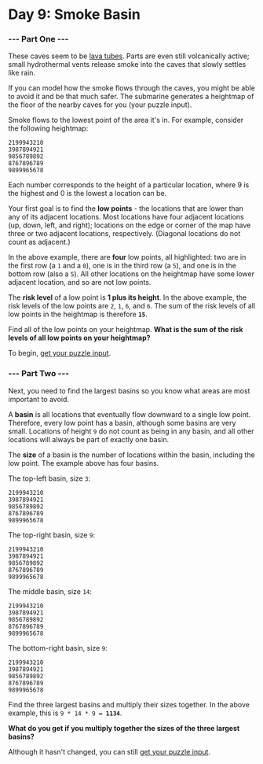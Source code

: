 # Day 9: Smoke Basin

### --- Part One ---

These caves seem to be [lava tubes](https://en.wikipedia.org/wiki/Lava_tube). Parts are even still volcanically active; small hydrothermal vents release smoke into the caves that slowly settles like rain.

If you can model how the smoke flows through the caves, you might be able to avoid it and be that much safer. The submarine generates a heightmap of the floor of the nearby caves for you (your puzzle input).

Smoke flows to the lowest point of the area it's in. For example, consider the following heightmap:

```
2199943210
3987894921
9856789892
8767896789
9899965678
```

Each number corresponds to the height of a particular location, where 9 is the highest and 0 is the lowest a location can be.

Your first goal is to find the **low points** - the locations that are lower than any of its adjacent locations. Most locations have four adjacent locations (up, down, left, and right); locations on the edge or corner of the map have three or two adjacent locations, respectively. (Diagonal locations do not count as adjacent.)

In the above example, there are **four** low points, all highlighted: two are in the first row (a `1` and a `0`), one is in the third row (a `5`), and one is in the bottom row (also a `5`). All other locations on the heightmap have some lower adjacent location, and so are not low points.

The **risk level** of a low point is **1 plus its height**. In the above example, the risk levels of the low points are `2`, `1`, `6`, and `6`. The sum of the risk levels of all low points in the heightmap is therefore **`15`**.

Find all of the low points on your heightmap. **What is the sum of the risk levels of all low points on your heightmap?**

To begin, [get your puzzle input](input.txt).

### --- Part Two ---

Next, you need to find the largest basins so you know what areas are most important to avoid.

A **basin** is all locations that eventually flow downward to a single low point. Therefore, every low point has a basin, although some basins are very small. Locations of height `9` do not count as being in any basin, and all other locations will always be part of exactly one basin.

The **size** of a basin is the number of locations within the basin, including the low point. The example above has four basins.

The top-left basin, size `3`:

```
2199943210
3987894921
9856789892
8767896789
9899965678
```

The top-right basin, size `9`:

```
2199943210
3987894921
9856789892
8767896789
9899965678
```

The middle basin, size `14`:

```
2199943210
3987894921
9856789892
8767896789
9899965678
```

The bottom-right basin, size `9`:

```
2199943210
3987894921
9856789892
8767896789
9899965678
```

Find the three largest basins and multiply their sizes together. In the above example, this is `9 * 14 * 9 = `**`1134`**.

**What do you get if you multiply together the sizes of the three largest basins?**

Although it hasn't changed, you can still [get your puzzle input](input.txt).
